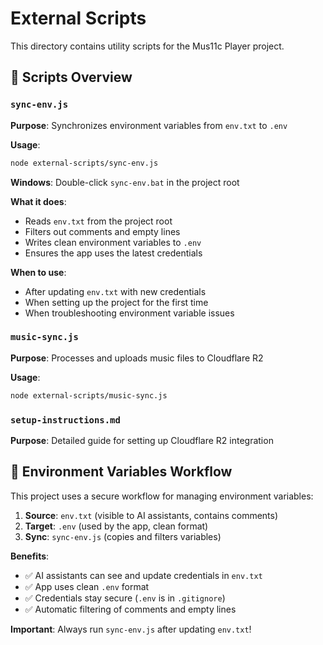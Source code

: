 # External Scripts

This directory contains utility scripts for the Mus11c Player project.

## 📁 Scripts Overview

### `sync-env.js`
**Purpose**: Synchronizes environment variables from `env.txt` to `.env`

**Usage**:
```bash
node external-scripts/sync-env.js
```
**Windows**: Double-click `sync-env.bat` in the project root

**What it does**:
- Reads `env.txt` from the project root
- Filters out comments and empty lines
- Writes clean environment variables to `.env`
- Ensures the app uses the latest credentials

**When to use**:
- After updating `env.txt` with new credentials
- When setting up the project for the first time
- When troubleshooting environment variable issues

### `music-sync.js`
**Purpose**: Processes and uploads music files to Cloudflare R2

**Usage**:
```bash
node external-scripts/music-sync.js
```

### `setup-instructions.md`
**Purpose**: Detailed guide for setting up Cloudflare R2 integration

## 🔄 Environment Variables Workflow

This project uses a secure workflow for managing environment variables:

1. **Source**: `env.txt` (visible to AI assistants, contains comments)
2. **Target**: `.env` (used by the app, clean format)
3. **Sync**: `sync-env.js` (copies and filters variables)

**Benefits**:
- ✅ AI assistants can see and update credentials in `env.txt`
- ✅ App uses clean `.env` format
- ✅ Credentials stay secure (`.env` is in `.gitignore`)
- ✅ Automatic filtering of comments and empty lines

**Important**: Always run `sync-env.js` after updating `env.txt`! 